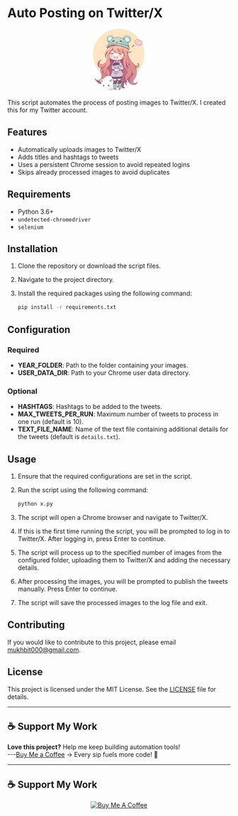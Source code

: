 # Auto Posting on Twitter/X

<p align="center">
  <img src="logo.png" alt="Twitter Logo" style="border-radius: 50%; width: 140px; height: 140px;">
</p>

This script automates the process of posting images to Twitter/X. I created this for my Twitter account.

## Features

- Automatically uploads images to Twitter/X
- Adds titles and hashtags to tweets
- Uses a persistent Chrome session to avoid repeated logins
- Skips already processed images to avoid duplicates

## Requirements

- Python 3.6+
- `undetected-chromedriver`
- `selenium`

## Installation

1. Clone the repository or download the script files.
2. Navigate to the project directory.
3. Install the required packages using the following command:

   ```sh
   pip install -r requirements.txt
   ```

## Configuration

### Required

- **YEAR_FOLDER**: Path to the folder containing your images.
- **USER_DATA_DIR**: Path to your Chrome user data directory.

### Optional

- **HASHTAGS**: Hashtags to be added to the tweets.
- **MAX_TWEETS_PER_RUN**: Maximum number of tweets to process in one run (default is 10).
- **TEXT_FILE_NAME**: Name of the text file containing additional details for the tweets (default is `details.txt`).

## Usage

1. Ensure that the required configurations are set in the script.
2. Run the script using the following command:

   ```sh
   python x.py
   ```

3. The script will open a Chrome browser and navigate to Twitter/X.
4. If this is the first time running the script, you will be prompted to log in to Twitter/X. After logging in, press Enter to continue.
5. The script will process up to the specified number of images from the configured folder, uploading them to Twitter/X and adding the necessary details.
6. After processing the images, you will be prompted to publish the tweets manually. Press Enter to continue.
7. The script will save the processed images to the log file and exit.

## Contributing

If you would like to contribute to this project, please email [mukhbit000@gmail.com](mailto:mukhbit000@gmail.com).

## License

This project is licensed under the MIT License. See the [LICENSE](./LICENSE) file for details.

---

## ☕ Support My Work  
**Love this project?** Help me keep building automation tools!  
---[Buy Me a Coffee](https://buymeacoffee.com/mukhbit) → Every sip fuels more code! 🚀  

---

## ☕ Support My Work  
<div align="center">
  <a href="https://buymeacoffee.com/mukhbit">
    <img src="https://miro.medium.com/v2/resize:fit:1090/0*lHgOW3tB_MfDAlBf.png" alt="Buy Me A Coffee" style="width: 200px;">
  </a>
</div>